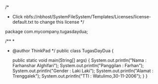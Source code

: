 /*
 * Click nbfs://nbhost/SystemFileSystem/Templates/Licenses/license-default.txt to change this license
 */

package com.mycompany.tugasdaydua;

/**
 *
 * @author ThinkPad
 */
public class TugasDayDua {

    public static void main(String[] args)
    {
        System.out.println("Nama : Farhanshar Alghifari");
        System.out.println("Panggilan : Farhan");
        System.out.println("Gender : Laki Laki");
        System.out.println("Alamat : Trenggalek");
        System.out.println("TTl : Watulimo,30-11-2006");
    }
}


